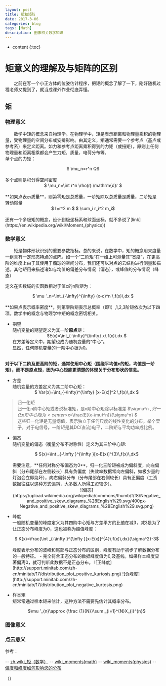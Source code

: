 ```yaml
---
layout: post
title: 矩和矩阵
date: 2017-3-06
categories: blog
tags: [Math]
description: 图像相关数学知识
---
```


* content
{:toc}

# 矩意义的理解及与矩阵的区别

&emsp;&emsp;之前在写一个小正方体的位姿估计程序，把矩的概念了解了一下，刚好随机过程老师又提到了，就当成课外作业彻底弄懂。

## 矩

### 物理意义
&emsp;&emsp;数学中矩的概念来自物理学。在物理学中，矩是表示距离和物理量乘积的物理量，受物理量的空间分布或安排影响。由其定义，矩通常需要一个参考点（基点或参考系）来定义距离。如力和参考点距离乘积得到的力矩（或扭矩），原则上任何物理量和距离相乘都会产生力矩，质量，电荷分布等。
<br>单个点的力矩：
<center>$ \mu_n=r^n Q$ </center>
<br>多个点则是积分得空间密度
<center>$ \mu_n=\int r^n \rho(r) \mathrm{d}r $</center>
<br>**如果点表示质量**，则第零矩是总质量，一阶矩除以总质量是质量，二阶矩是
转动惯量
<center>$ I=r^2 m $
	$ \sum_i r_i^2 m_i$
</center>
<br>还有一个多极矩的概念，设计到极坐标系和球面坐标，就不多说了[link](https://en.wikipedia.org/wiki/Moment_(physics))

### 数学意义
&emsp;&emsp;矩是物体形状识别的重要参数指标。总的来说，在数学中，矩的概念用来度量一组具有一定形态特点的点阵。如一个“二阶矩”在一维上可测量其“宽度”，在更高阶的维度上由于其使用于橢球的空间分布，我们还可以对点的云结构进行测量和描述。其他矩用来描述诸如与均值的偏差分布情况（偏态），或峰值的分布情况（峰态） 

定义在实数域的实函数相对于值c的n阶矩为： 
<center>$ \mu '_n=\int_{-\infty}^{\infty}  (x-c)^n \,f(x)\,dx $
</center>
<br>**如果点表示概率密度**，则第零阶矩表示总概率（即1）,1,2,3阶矩依次为以下四项。数学中的概念与物理学中矩的概念密切相关。

- 期望
	<br>随机变量的期望定义为其一阶**原点**矩：
	<center>$E(x)=\int_{-\infty}^{\infty} x\,f(x)\,dx $</center>
	在方差等定义中，期望也成为随机变量的“中心”。
	<br>显然，任何随机变量的i一阶中心据为0。
<br>**对于以下二阶及更高阶的矩，通常使用中心矩（围绕平均值c的矩，均值是一阶矩），而不是原点矩，因为中心矩能更清楚的体现关于分布形状的信息。**
- 方差
	<br>随机变量的方差定义为其二阶中心矩： 
	<center>$ Var(x)=\int_{-\infty}^{\infty} [x-E(x)]^2 \,f(x)\,dx $</center>
> 归一化矩
	<br>归一化n阶中心矩或者说标准矩，是n阶中心矩除以标准差 $\sigma^n $,归一化n阶中心矩为
	<center>$x=\frac{E[(x-\mu)^n]}{\sigma^n} $ </center>
	<br>这些归一化矩是无量纲值，表示独立于任何尺度的线性变化的分布。举个栗子，对于电信号，一阶矩是其DC(直流)电平，二阶矩与平均功率成比例。

- 偏态
	<br>随机变量的偏态（衡量分布不对称性）定义为其三阶中心矩:
	<center>$ S(x)=\int _{-\infty }^{\infty }[x-E(x)]^{3}\,f(x)\,dx$</center>
	<br>需要注意，**任何对称分布偏态为0**，归一化三阶矩被成为偏斜度，向左偏斜（分布尾部在左侧较长）具有负偏度（失效率数据常向左偏斜，如极少量的灯泡会立即烧坏），向右偏斜分布（分布尾部在右侧较长）具有正偏度（工资数据往往以这种方式偏斜，大多数人所得工资较少）。
	<center>![偏态](https://upload.wikimedia.org/wikipedia/commons/thumb/f/f8/Negative_and_positive_skew_diagrams_%28English%29.svg/400px-Negative_and_positive_skew_diagrams_%28English%29.svg.png)</center>


- 峰度
	<br>一般随机变量的峰度定义为其四阶中心矩与方差平方的比值在减3，减3是为了让正态分布峰度为0，这也被称为超值峰度：
	<center>$ K(x)=\frac{\int _{-\infty }^{\infty }[x-E(x)]^{4}\,f(x)\,dx}{\sigma^2}-3$</center>
	<br>峰度表示分布的波峰和尾部与正态分布的区别，峰度有助于初步了解数据分布的一般特征。
	- 完全符合正态分布的数据峰度值为0,及基线。如果样本峰度显著偏离0，就可判断此数据不是正态分布。
	![正峰度](http://support.minitab.com/zh-cn/minitab/17/distribution_plot_positive_kurtosis.png)
	![负峰度](http://support.minitab.com/zh-cn/minitab/17/distribution_plot_negative_kurtosis.png) 

- 样本矩
	<br>矩常常通过样本矩来估计，这种方法不需要先估计其概率分布。
	<center>$\mu '_{n}\approx {\frac {1}{N}}\sum _{i=1}^{N}X_{i}^{n}$</center>
### 图像意义

### 点云意义


参考：

-- [zh.wiki_矩（数学）](https://zh.wikipedia.org/wiki/%E7%9F%A9_(%E6%95%B8%E5%AD%B8)) 
-- [wiki_moments(math)](https://en.wikipedia.org/wiki/Moment_(mathematics)) 
-- [wiki_moments(physics)](https://en.wikipedia.org/wiki/Moment_(physics))
-- [偏度和峰度如何影响您的分布](http://support.minitab.com/zh-cn/minitab/17/topic-library/basic-statistics-and-graphs/summary-statistics/how-skewness-and-kurtosis-affect-your-distribution/)

（）